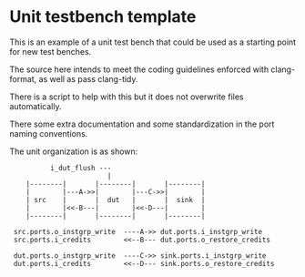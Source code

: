 # Unit testbench template

This is an example of a unit test bench that 
could be used as a starting point for new test benches.

The source here intends to meet the coding guidelines 
enforced with clang-format, as well as pass clang-tidy.

There is a script to help with this but it does not
overwrite files automatically.

There some extra documentation and some standardization
in the port naming conventions.

The unit organization is as shown:

```
          i_dut_flush ---
                        |
    |--------|       |--------|       |--------|
    |        |---A->>|        |---C->>|        |
    | src    |       |  dut   |       |  sink  |
    |        |<<-B---|        |<<-D---|        |
    |--------|       |--------|       |--------|

 src.ports.o_instgrp_write  ----A->> dut.ports.i_instgrp_write
 src.ports.i_credits        <<--B--- dut.ports.o_restore_credits

 dut.ports.o_instgrp_write  ----C->> sink.ports.i_instgrp_write
 dut.ports.i_credits        <<--D--- sink.ports.o_restore_credits
```
